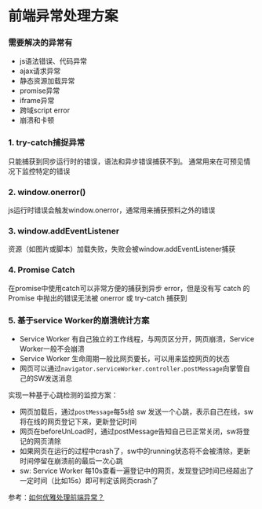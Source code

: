 # 前端异常处理方案
### 需要解决的异常有
- js语法错误、代码异常
- ajax请求异常
- 静态资源加载异常
- promise异常
- iframe异常
- 跨域script error
- 崩溃和卡顿

### 1. try-catch捕捉异常
只能捕获到同步运行时的错误，语法和异步错误捕获不到。
通常用来在可预见情况下监控特定的错误
### 2. window.onerror()
js运行时错误会触发window.onerror，通常用来捕获预料之外的错误
### 3. window.addEventListener
资源（如图片或脚本）加载失败，失败会被window.addEventListener捕获
### 4. Promise Catch
在promise中使用catch可以非常方便的捕获到异步 error，但是没有写 catch 的 Promise 中抛出的错误无法被 onerror 或 try-catch 捕获到
### 5. 基于service Worker的崩溃统计方案
- Service Worker 有自己独立的工作线程，与网页区分开，网页崩溃，Service Worker一般不会崩溃
- Service Worker 生命周期一般比网页要长，可以用来监控网页的状态
- 网页可以通过`navigator.serviceWorker.controller.postMessage`向掌管自己的SW发送消息

实现一种基于心跳检测的监控方案：
- 网页加载后，通过`postMessage`每5s给 sw 发送一个心跳，表示自己在线，sw将在线的网页登记下来，更新登记时间
- 网页在beforeUnLoad时，通过postMessage告知自己已正常关闭，sw将登记的网页清除
- 如果网页在运行的过程中crash了，sw中的running状态将不会被清除，更新时间停留在崩溃前的最后一次心跳
- sw: Service Worker 每10s查看一遍登记中的网页，发现登记时间已经超出了一定时间（比如15s）即可判定该网页crash了

参考：[如何优雅处理前端异常？](https://mp.weixin.qq.com/s/prf-mXexBh1Ie-ctq9FnzA)